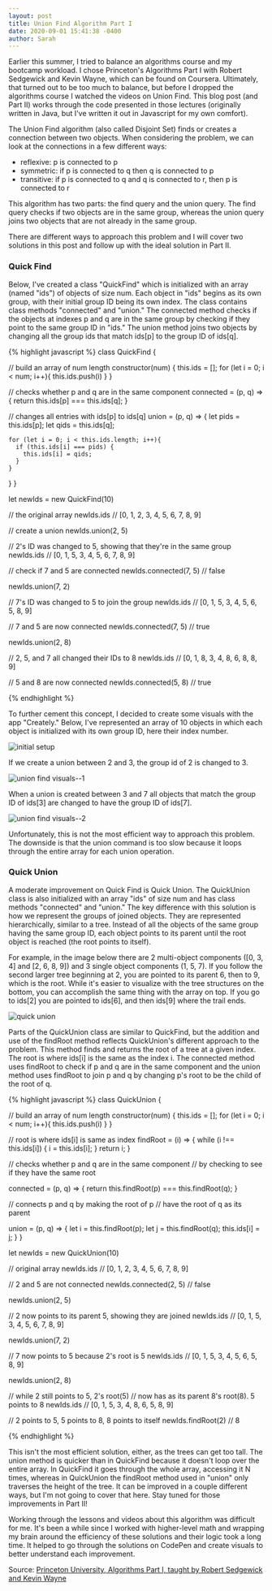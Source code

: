 ```yaml
---
layout: post
title: Union Find Algorithm Part I
date: 2020-09-01 15:41:38 -0400
author: Sarah
---
```

Earlier this summer, I tried to balance an algorithms course and my bootcamp workload. I chose Princeton's Algorithms Part I with Robert Sedgewick and Kevin Wayne, which can be found on Coursera. Ultimately, that turned out to be too much to balance, but before I dropped the algorithms course I watched the videos on Union Find. This blog post (and Part II) works through the code presented in those lectures (originally written in Java, but I've written it out in Javascript for my own comfort). 

The Union Find algorithm (also called Disjoint Set) finds or creates a connection between two objects. When considering the problem, we can look at the connections in a few different ways:

  - reflexive: p is connected to p 
  - symmetric: if p is connected to q then q is connected to p
  - transitive: if p is connected to q and q is connected to r, then p is connected to r

This algorithm has two parts: the find query and the union query. The find query checks if two objects are in the same group, whereas the union query joins two objects that are not already in the same group. 

There are different ways to approach this problem and I will cover two solutions in this post and follow up with the ideal solution in Part II.

### Quick Find

Below, I've created a class "QuickFind" which is initialized with an array (named "ids") of objects of size num. Each object in "ids" begins as its own group, with their initial group ID being its own index. The class contains class methods "connected" and "union." The connected method checks if the objects at indexes p and q are in the same group by checking if they point to the same group ID in "ids." The union method joins two objects by changing all the group ids that match ids[p] to the group ID of ids[q].

{% highlight javascript %}
class QuickFind {

  // build an array of num length
  constructor(num) {
    this.ids = [];
    for (let i = 0; i < num; i++){
      this.ids.push(i)
    }
  }

  // checks whether p and q are in the same component
  connected = (p, q) => {
    return this.ids[p] === this.ids[q];
  }

  // changes all entries with ids[p] to ids[q]
  union = (p, q) => {
    let pids = this.ids[p];
    let qids = this.ids[q];
    
    for (let i = 0; i < this.ids.length; i++){
      if (this.ids[i] === pids) {
        this.ids[i] = qids;
      }
    }
  }
}

let newIds = new QuickFind(10)

// the original array
newIds.ids
// [0, 1, 2, 3, 4, 5, 6, 7, 8, 9]

// create a union
newIds.union(2, 5)

// 2's ID was changed to 5, showing that they're in the same group
newIds.ids
// [0, 1, 5, 3, 4, 5, 6, 7, 8, 9]

// check if 7 and 5 are connected
newIds.connected(7, 5)
// false

newIds.union(7, 2)

// 7's ID was changed to 5 to join the group
newIds.ids
// [0, 1, 5, 3, 4, 5, 6, 5, 8, 9]

// 7 and 5 are now connected
newIds.connected(7, 5)
// true

newIds.union(2, 8)

// 2, 5, and 7 all changed their IDs to 8 
newIds.ids
// [0, 1, 8, 3, 4, 8, 6, 8, 8, 9]

// 5 and 8 are now connected
newIds.connected(5, 8)
// true

{% endhighlight %}

To further cement this concept, I decided to create some visuals with the app "Creately." Below, I've represented an array of 10 objects in which each object is initialized with its own group ID, here their index number.

![initial setup](/cautious-coder/assets/Initial-Setup.png)

If we create a union between 2 and 3, the group id of 2 is changed to 3.

![union find visuals--1](/cautious-coder/assets/quickunion1.png)

When a union is created between 3 and 7 all objects that match the group ID of ids[3] are changed to have the group ID of ids[7].

![union find visuals--2](/cautious-coder/assets/UnionFindIMg.png)

Unfortunately, this is not the most efficient way to approach this problem. The downside is that the union command is too slow because it loops through the entire array for each union operation. 

### Quick Union

A moderate improvement on Quick Find is Quick Union. The QuickUnion class is also initialized with an array "ids" of size num and has class methods "connected" and "union." The key difference with this solution is how we represent the groups of joined objects. They are represented hierarchically, similar to a tree. Instead of all the objects of the same group having the same group ID, each object points to its parent until the root object is reached (the root points to itself). 

For example, in the image below there are 2 multi-object components ([0, 3, 4] and [2, 6, 8, 9]) and 3 single object components (1, 5, 7). If you follow the second larger tree beginning at 2, you are pointed to its parent 6, then to 9, which is the root. While it's easier to visualize with the tree structures on the bottom, you can accomplish the same thing with the array on top. If you go to ids[2] you are pointed to ids[6], and then ids[9] where the trail ends.

![quick union](/cautious-coder/assets/QuickUnionFinal.png)

Parts of the QuickUnion class are similar to QuickFind, but the addition and use of the findRoot method reflects QuickUnion's different approach to the problem. This method finds and returns the root of a tree at a given index. The root is where ids[i] is the same as the index i. The connected method uses findRoot to check if p and q are in the same component and the union method uses findRoot to join p and q by changing p's root to be the child of the root of q.

{% highlight javascript %}
class QuickUnion {

  // build an array of num length
  constructor(num) {
    this.ids = [];
    for (let i = 0; i < num; i++){
      this.ids.push(i)
    }
  }

  // root is where ids[i] is same as index
  findRoot = (i) => {
    while (i !== this.ids[i]) {
      i = this.ids[i];
    }
    return i;
  }

  // checks whether p and q are in the same component 
  // by checking to see if they have the same root

  connected = (p, q) => {
    return this.findRoot(p) === this.findRoot(q);
  }

  // connects p and q by making the root of p 
  // have the root of q as its parent

  union = (p, q) => {
    let i = this.findRoot(p);
    let j = this.findRoot(q);
    this.ids[i] = j;
  }
}

let newIds = new QuickUnion(10)

// original array
newIds.ids
// [0, 1, 2, 3, 4, 5, 6, 7, 8, 9]

// 2 and 5 are not connected
newIds.connected(2, 5)
// false

newIds.union(2, 5)

// 2 now points to its parent 5, showing they are joined
newIds.ids
// [0, 1, 5, 3, 4, 5, 6, 7, 8, 9]

newIds.union(7, 2)

// 7 now points to 5 because 2's root is 5 
newIds.ids
// [0, 1, 5, 3, 4, 5, 6, 5, 8, 9]

newIds.union(2, 8)

// while 2 still points to 5, 2's root(5) 
// now has as its parent 8's root(8). 5 points to 8
newIds.ids
// [0, 1, 5, 3, 4, 8, 6, 5, 8, 9]

// 2 points to 5, 5 points to 8, 8 points to itself
newIds.findRoot(2)
// 8

{% endhighlight %}

This isn't the most efficient solution, either, as the trees can get too tall. The union method is quicker than in QuickFind because it doesn't loop over the entire array. In QuickFind it goes through the whole array, accessing it N times, whereas in QuickUnion the findRoot method used in "union" only traverses the height of the tree. It can be improved in a couple different ways, but I'm not going to cover that here. Stay tuned for those improvements in Part II!

Working through the lessons and videos about this algorithm was difficult for me. It's been a while since I worked with higher-level math and wrapping my brain around the efficiency of these solutions and their logic took a long time. It helped to go through the solutions on CodePen and create visuals to better understand each improvement.

Source:
[Princeton University, Algorithms Part I, taught by Robert Sedgewick and Kevin Wayne](https://www.coursera.org/learn/algorithms-part1)
